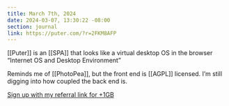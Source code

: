 ```yaml
---
title: March 7th, 2024
date: 2024-03-07, 13:30:22 -08:00
section: journal
link: https://puter.com/?r=2FKM8AFP
---
```

[[Puter]] is an [[SPA]] that looks like a virtual desktop OS in the browser “Internet OS and Desktop Environment”

Reminds me of [[PhotoPea]], but the front end is [[AGPL]] licensed. I’m still digging into how coupled the back end is.

[Sign up with my referral link for +1GB](https://puter.com/?r=2FKM8AFP)
